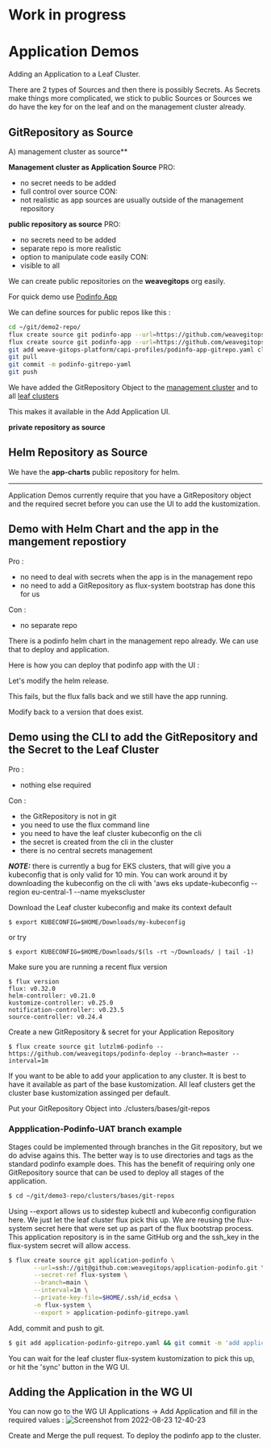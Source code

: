 # Work in progress

# Application Demos

Adding an Application to a Leaf Cluster.

There are 2 types of Sources and then there is possibly Secrets. As Secrets make things more complicated, we stick to public Sources or Sources we do have the key for on the leaf and on the management cluster already.

## GitRepository as Source

A) management cluster as source**

**Management cluster as Application Source**
PRO: 
- no secret needs to be added
- full control over source
CON: 
- not realistic as app sources are usually outside of the management repository

**public repository as source**
PRO: 
- no secrets need to be added
- separate repo is more realistic
- option to manipulate code easily
CON: 
- visible to all

We can create public repositories on the **weavegitops** org easily.

For quick demo use [Podinfo App](https://github.com/weavegitops/podinfo-app) 

We can define sources for public repos like this :
```bash
cd ~/git/demo2-repo/
flux create source git podinfo-app --url=https://github.com/weavegitops/podinfo-app.git --branch=main --interval=5m -n flux-system --export >> clusters/bases/sources/podinfo-app-gitrepo.yaml
flux create source git podinfo-app --url=https://github.com/weavegitops/podinfo-app.git --branch=main --interval=5m -n flux-system --export >> weave-gitops-platform/capi-profiles/podinfo-app-gitrepo.yaml
git add weave-gitops-platform/capi-profiles/podinfo-app-gitrepo.yaml clusters/bases/sources/podinfo-app-gitrepo.yaml
git pull
git commit -m podinfo-gitrepo-yaml
git push
```

We have added the GitRepository Object to the [management cluster](https://github.com/weavegitops/demo2-repo/blob/main/weave-gitops-platform/capi-profiles/podinfo-app-gitrepo.yaml) and to all [leaf clusters](https://github.com/weavegitops/demo2-repo/blob/main/clusters/bases/sources/podinfo-app-gitrepo.yaml)

This makes it available in the Add Application UI.


**private repository as source**


## Helm Repository as Source

We have the **app-charts** public repository for helm.

-------


Application Demos currently require that you have a GitRepository object and the required secret before you can use the UI to add the kustomization.

## Demo with Helm Chart and the app in the mangement repostiory

Pro :
- no need to deal with secrets when the app is in the management repo
- no need to add a GitRepository as flux-system bootstrap has done this for us

Con : 
- no separate repo

There is a podinfo helm chart in the management repo already. We can use that to deploy and application. 

Here is how you can deploy that podinfo app with the UI : 

Let's modify the helm release.

This fails, but the flux falls back and we still have the app running.

Modify back to a version that does exist. 


## Demo using the CLI to add the GitRepository and the Secret to the Leaf Cluster

Pro : 
- nothing else required

Con : 
- the GitRepository is not in git
- you need to use the flux command line
- you need to have the leaf cluster kubeconfig on the cli
- the secret is created from the cli in the cluster
- there is no central secrets management

**_NOTE:_** there is currently a bug for EKS clusters, that will give you a kubeconfig that is only valid for 10 min. You can work around it by downloading the kubeconfig on the cli with 'aws eks update-kubeconfig --region eu-central-1 --name myekscluster

Download the Leaf cluster kubeconfig and make its context default
```
$ export KUBECONFIG=$HOME/Downloads/my-kubeconfig
```
or try 
```
$ export KUBECONFIG=$HOME/Downloads/$(ls -rt ~/Downloads/ | tail -1)
```

Make sure you are running a recent flux version
```
$ flux version
flux: v0.32.0
helm-controller: v0.21.0
kustomize-controller: v0.25.0
notification-controller: v0.23.5
source-controller: v0.24.4
```

Create a new GitRepository & secret for your Application Repository
```
$ flux create source git lutzlm6-podinfo --https://github.com/weavegitops/podinfo-deploy --branch=master --interval=1m 
```

If you want to be able to add your application to any cluster. It is best to have it available as part of the base kustomization. All leaf clusters get the cluster base kustomization assinged per default. 

Put your GitRepository Object into ./clusters/bases/git-repos

### Appplication-Podinfo-UAT branch example 

Stages could be implemented through branches in the Git repository, but we do advise agains this. The better way is to use directories and tags as the standard podinfo example does. This has the benefit of requiring only one GitRepository source that can be used to deploy all stages of the application.

```bash
$ cd ~/git/demo3-repo/clusters/bases/git-repos
```

Using --export allows us to sidestep kubectl and kubeconfig configuration here. We just let the leaf cluster flux pick this up. 
We are reusing the flux-system secret here that were set up as part of the flux bootstrap process. This application repository is in the same GitHub org and the ssh_key in the flux-system secret will allow access.

```bash
$ flux create source git application-podinfo \
       --url=ssh://git@github.com:weavegitops/application-podinfo.git \
       --secret-ref flux-system \
       --branch=main \
       --interval=1m \
       --private-key-file=$HOME/.ssh/id_ecdsa \
       -n flux-system \
       --export > application-podinfo-gitrepo.yaml
```

Add, commit and push to git.

```bash
$ git add application-podinfo-gitrepo.yaml && git commit -m 'add application-podinfo-gitrepo.yaml' && git push
```

You can wait for the leaf cluster flux-system kustomization to pick this up, or hit the 'sync' button in the WG UI.

## Adding the Application in the WG UI

You can now go to the WG UI Applications -> Add Application and fill in the required values : 
![Screenshot from 2022-08-23 12-40-23](https://user-images.githubusercontent.com/2788194/186138591-3f2ea82c-f4d6-4189-aa3d-489dbd3fca37.png)

Create and Merge the pull request. To deploy the podinfo app to the cluster.

